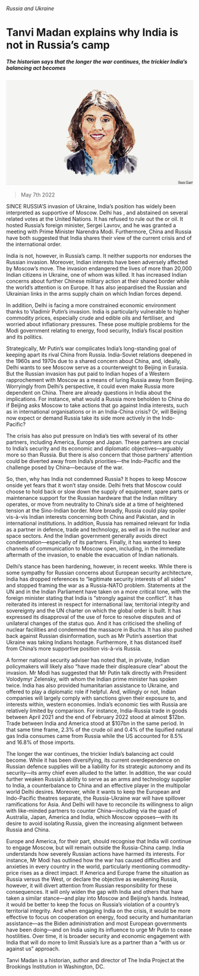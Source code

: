 ###### Russia and Ukraine

# Tanvi Madan explains why India is not in Russia’s camp 

##### The historian says that the longer the war continues, the trickier India’s balancing act becomes 

![image](images/20220430_bid003.jpg) 

> May 7th 2022 

SINCE RUSSIA’S invasion of Ukraine, India’s position has widely been interpreted as supportive of Moscow. Delhi has , and abstained on several related votes at the United Nations. It has refused to rule out the  or oil. It hosted Russia’s foreign minister, Sergei Lavrov, and he was granted a meeting with Prime Minister Narendra Modi. Furthermore, China and Russia have both suggested that India shares their view of the current crisis and of the international order.

India is not, however, in Russia’s camp. It neither supports nor endorses the Russian invasion. Moreover, Indian interests have been adversely affected by Moscow’s move. The invasion endangered the lives of more than 20,000 Indian citizens in Ukraine, one of whom was killed. It has increased Indian concerns about further Chinese military action at their shared border while the world’s attention is on Europe. It has also jeopardised the Russian and Ukrainian links in the arms supply chain on which Indian forces depend.


In addition, Delhi is facing a more constrained economic environment thanks to Vladimir Putin’s invasion. India is particularly vulnerable to higher commodity prices, especially crude and edible oils and fertiliser, and worried about inflationary pressures. These pose multiple problems for the Modi government relating to energy, food security, India’s fiscal position and its politics.

Strategically, Mr Putin’s war complicates India’s long-standing goal of keeping apart its rival China from Russia. India-Soviet relations deepened in the 1960s and 1970s due to a shared concern about China, and, ideally, Delhi wants to see Moscow serve as a counterweight to Beijing in Eurasia. But the Russian invasion has put paid to Indian hopes of a Western rapprochement with Moscow as a means of luring Russia away from Beijing. Worryingly from Delhi’s perspective, it could even make Russia more dependent on China. There are already questions in India about the implications. For instance, what would a Russia more beholden to China do if Beijing asks Moscow to take actions that go against India interests, such as in international organisations or in an India-China crisis? Or, will Beijing now expect or demand Russia take its side more actively in the Indo-Pacific?

The crisis has also put pressure on India’s ties with several of its other partners, including America, Europe and Japan. These partners are crucial to India’s security and its economic and diplomatic objectives—arguably more so than Russia. But there is also concern that those partners’ attention could be diverted away from India’s priorities—the Indo-Pacific and the challenge posed by China—because of the war.

So, then, why has India not condemned Russia? It hopes to keep Moscow onside yet fears that it won’t stay onside. Delhi frets that Moscow could choose to hold back or slow down the supply of equipment, spare parts or maintenance support for the Russian hardware that the Indian military operates, or move from neutrality to China’s side at a time of heightened tension at the Sino-Indian border. More broadly, Russia could play spoiler vis-à-vis Indian interests concerning both China and Pakistan, and in international institutions. In addition, Russia has remained relevant for India as a partner in defence, trade and technology, as well as in the nuclear and space sectors. And the Indian government generally avoids direct condemnation—especially of its partners. Finally, it has wanted to keep channels of communication to Moscow open, including, in the immediate aftermath of the invasion, to enable the evacuation of Indian nationals.

Delhi’s stance has been hardening, however, in recent weeks. While there is some sympathy for Russian concerns about European security architecture, India has dropped references to “legitimate security interests of all sides” and stopped framing the war as a Russia-NATO problem. Statements at the UN and in the Indian Parliament have taken on a more critical tone, with the foreign minister stating that India is “strongly against the conflict”. It has reiterated its interest in respect for international law, territorial integrity and sovereignty and the UN charter on which the global order is built. It has expressed its disapproval of the use of force to resolve disputes and of unilateral changes of the status quo. And it has criticised the shelling of nuclear facilities and condemned the massacre in Bucha. It has also pushed back against Russian disinformation, such as Mr Putin’s assertion that Ukraine was taking Indians hostage. Furthermore, it has distanced itself from China’s more supportive position vis-à-vis Russia.

A former national security adviser has noted that, in private, Indian policymakers will likely also “have made their displeasure clear” about the invasion. Mr Modi has suggested that Mr Putin talk directly with President Volodymyr Zelensky, with whom the Indian prime minister has spoken twice. India has also provided humanitarian assistance to Ukraine, and offered to play a diplomatic role if helpful. And, willingly or not, Indian companies will largely comply with sanctions given their exposure to, and interests within, western economies. India’s economic ties with Russia are relatively limited by comparison. For instance, India-Russia trade in goods between April 2021 and the end of February 2022 stood at almost $12bn. Trade between India and America stood at $107bn in the same period. In that same time frame, 2.3% of the crude oil and 0.4% of the liquified natural gas India consumes came from Russia while the US accounted for 8.5% and 16.8% of those imports.

The longer the war continues, the trickier India’s balancing act could become. While it has been diversifying, its current overdependence on Russian defence supplies will be a liability for its strategic autonomy and its security—its army chief even alluded to the latter. In addition, the war could further weaken Russia’s ability to serve as an arms and technology supplier to India, a counterbalance to China and an effective player in the multipolar world Delhi desires. Moreover, while it wants to keep the European and Indo-Pacific theatres separate, the Russia-Ukraine war will have spillover ramifications for Asia. And Delhi will have to reconcile its willingness to align with like-minded partners to counter China—including via the quad of Australia, Japan, America and India, which Moscow opposes—with its desire to avoid isolating Russia, given the increasing alignment between Russia and China.

Europe and America, for their part, should recognise that India will continue to engage Moscow, but will remain outside the Russia-China camp. India understands how severely Russian actions have harmed its interests. For instance, Mr Modi has outlined how the war has caused difficulties and anxieties in every country in the world, particularly mentioning commodity-price rises as a direct impact. If America and Europe frame the situation as Russia versus the West, or declare the objective as weakening Russia, however, it will divert attention from Russian responsibility for these consequences. It will only widen the gap with India and others that have taken a similar stance—and play into Moscow and Beijing’s hands. Instead, it would be better to keep the focus on Russia’s violation of a country’s territorial integrity. And when engaging India on the crisis, it would be more effective to focus on cooperation on energy, food security and humanitarian assistance—as the Biden administration and most European governments have been doing—and on India using its influence to urge Mr Putin to cease hostilities. Over time, it is broader security and economic engagement with India that will do more to limit Russia’s lure as a partner than a “with us or against us” approach.

Tanvi Madan is a historian, author and director of The India Project at the Brookings Institution in Washington, DC.


